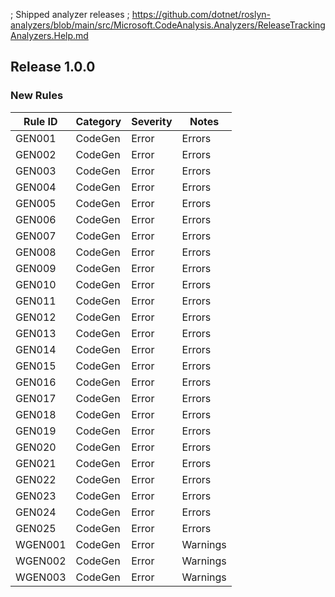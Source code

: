 ﻿; Shipped analyzer releases
; https://github.com/dotnet/roslyn-analyzers/blob/main/src/Microsoft.CodeAnalysis.Analyzers/ReleaseTrackingAnalyzers.Help.md

## Release 1.0.0

### New Rules

Rule ID | Category | Severity | Notes
--------|----------|----------|-------
GEN001 | CodeGen | Error | Errors
GEN002 | CodeGen | Error | Errors
GEN003 | CodeGen | Error | Errors
GEN004 | CodeGen | Error | Errors
GEN005 | CodeGen | Error | Errors
GEN006 | CodeGen | Error | Errors
GEN007 | CodeGen | Error | Errors
GEN008 | CodeGen | Error | Errors
GEN009 | CodeGen | Error | Errors
GEN010 | CodeGen | Error | Errors
GEN011 | CodeGen | Error | Errors
GEN012 | CodeGen | Error | Errors
GEN013 | CodeGen | Error | Errors
GEN014 | CodeGen | Error | Errors
GEN015 | CodeGen | Error | Errors
GEN016 | CodeGen | Error | Errors
GEN017 | CodeGen | Error | Errors
GEN018 | CodeGen | Error | Errors
GEN019 | CodeGen | Error | Errors
GEN020 | CodeGen | Error | Errors
GEN021 | CodeGen | Error | Errors
GEN022 | CodeGen | Error | Errors
GEN023 | CodeGen | Error | Errors
GEN024 | CodeGen | Error | Errors
GEN025 | CodeGen | Error | Errors
WGEN001 | CodeGen | Error | Warnings
WGEN002 | CodeGen | Error | Warnings
WGEN003 | CodeGen | Error | Warnings